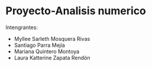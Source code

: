# Proyecto-Analisis numerico

Intengrantes:
* Myllee Sarleth Mosquera Rivas
* Santiago Parra Mejía
* Mariana Quintero Montoya
* Laura Katterine Zapata Rendón
